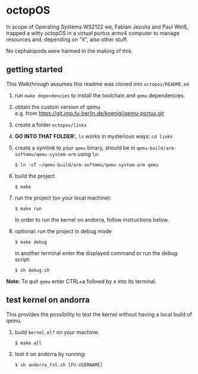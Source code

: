 # octopOS

In scope of Operating Systems WS2122 we, Fabian Jezuita and Paul Weiß, trapped a witty octopOS in a virtual portux armv4 computer to manage resources and, depending on "it", also other stuff.

No cephalopods were harmed in the making of this.

## getting started

This Walkthrough assumes this readme was cloned into `octopos/README.md`

1. run `make dependencies` to install the toolchain and `qemu` dependencies.
2. obtain the custom version of qemu  
e.g. from https://git.imp.fu-berlin.de/koenigl/qemu-portux.git
3. create a folder `octopos/links`
4. **GO INTO THAT FOLDER:**, `ln` works in mysterious ways: `cd links`
5. create a symlink to your `qemu` binary, should be in `qemu-build/arm-softmmu/qemu-system-arm` using `ln`:
    ```
    $ ln -sT ~/qemu-build/arm-softmmu/qemu-system-arm qemu
    ```
6. build the project
    ```
    $ make
    ```
7. run the project (on your local machine):
    ```
    $ make run
    ```
    In order to run the kernel on andorra, follow instructions below.

8. optional: run the project in debug mode
    ```
    $ make debug
    ```
    in another terminal enter the displayed command or run the debug script:
    ```
    $ sh debug.sh
    ```


**Note:** To quit `qemu` enter CTRL+a followd by x into its terminal.

## test kernel on andorra
This provides the possibility to test the kernel without having a local build of qemu.

1. build `kernel.elf` on your machine:
    ```
    $ make all
    ```
2. test it on andorra by running:
    ```
    $ sh andorra_tst.sh [FU-USERNAME]
    ```
